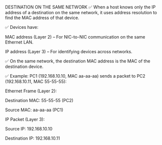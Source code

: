 
DESTINATION ON THE SAME NETWORK
✅ When a host knows only the IP address of a destination on the same network, it uses address resolution to find the MAC address of that device.

✅ Devices have:

MAC address (Layer 2) – For NIC-to-NIC communication on the same Ethernet LAN.

IP address (Layer 3) – For identifying devices across networks.

✅ On the same network, the destination MAC address is the MAC of the destination device.

✅ Example: PC1 (192.168.10.10, MAC aa-aa-aa) sends a packet to PC2 (192.168.10.11, MAC 55-55-55):

Ethernet Frame (Layer 2):

Destination MAC: 55-55-55 (PC2)

Source MAC: aa-aa-aa (PC1)

IP Packet (Layer 3):

Source IP: 192.168.10.10

Destination IP: 192.168.10.11